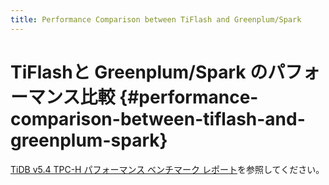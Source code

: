 ```yaml
---
title: Performance Comparison between TiFlash and Greenplum/Spark
---
```


# TiFlashと Greenplum/Spark のパフォーマンス比較 {#performance-comparison-between-tiflash-and-greenplum-spark}

[TiDB v5.4 TPC-H パフォーマンス ベンチマーク レポート](https://docs.pingcap.com/tidb/stable/v5.4-performance-benchmarking-with-tpch)を参照してください。
